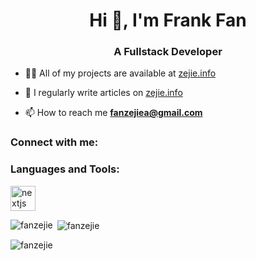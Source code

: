 <h1 align="center">Hi 👋, I'm Frank Fan</h1>
<h3 align="center">A Fullstack Developer</h3>

- 👨‍💻 All of my projects are available at [zejie.info](zejie.info)

- 📝 I regularly write articles on [zejie.info](zejie.info)

- 📫 How to reach me **fanzejiea@gmail.com**

<h3 align="left">Connect with me:</h3>
<p align="left">
</p>

<h3 align="left">Languages and Tools:</h3>
<p align="left"> <a href="https://nextjs.org/" target="_blank" rel="noreferrer"> <img src="https://cdn.worldvectorlogo.com/logos/nextjs-2.svg" alt="nextjs" width="40" height="40"/> </a> </p>

<p><img align="left" src="https://github-readme-stats.vercel.app/api/top-langs?username=fanzejie&show_icons=true&locale=en&layout=compact" alt="fanzejie" /></p>

<p>&nbsp;<img align="center" src="https://github-readme-stats.vercel.app/api?username=fanzejie&show_icons=true&locale=en" alt="fanzejie" /></p>

<p><img align="center" src="https://github-readme-streak-stats.herokuapp.com/?user=fanzejie&" alt="fanzejie" /></p>
